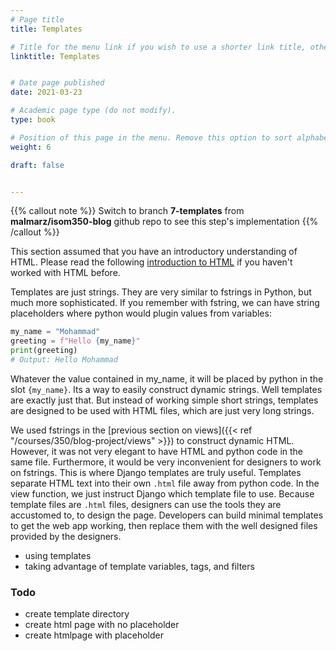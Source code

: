 ```yaml
---
# Page title
title: Templates

# Title for the menu link if you wish to use a shorter link title, otherwise remove this option.
linktitle: Templates


# Date page published
date: 2021-03-23

# Academic page type (do not modify).
type: book

# Position of this page in the menu. Remove this option to sort alphabetically.
weight: 6

draft: false


---
```

{{% callout note %}}
Switch to branch **7-templates** from **malmarz/isom350-blog** github repo to see this step's implementation
{{% /callout %}}

This section assumed that you have an introductory understanding of HTML. Please read the following [introduction to HTML](https://www.w3schools.com/html/html_intro.asp) if you haven't worked with HTML before.

Templates are just strings. They are very similar to fstrings in Python, but much more sophisticated. If you remember with fstring, we can have string placeholders where python would plugin values from variables:

```python
my_name = "Mohammad"
greeting = f"Hello {my_name}"
print(greeting)
# Output: Hello Mohammad
```
Whatever the value contained in my_name, it will be placed by python in the slot `{my_name}`. Its a way to easily construct dynamic strings. Well templates are exactly just that. But instead of working simple short strings, templates are designed to be used with HTML files, which are just very long strings.

We used fstrings in the [previous section on views]({{< ref "/courses/350/blog-project/views" >}}) to construct dynamic HTML. However, it was not very elegant to have HTML and python code in the same file. Furthermore, it would be very inconvenient for designers to work on fstrings. This is where Django templates are truly useful. Templates separate HTML text into their own `.html` file away from python code. In the view function, we just instruct Django which template file to use. Because template files are `.html` files, designers can use the tools they are accustomed to, to design the page. Developers can build minimal templates to get the web app working, then replace them with the well designed files provided by the designers.

- using templates
- taking advantage of template variables, tags, and filters

### Todo
- create template directory
- create html page with no placeholder
- create htmlpage with placeholder

